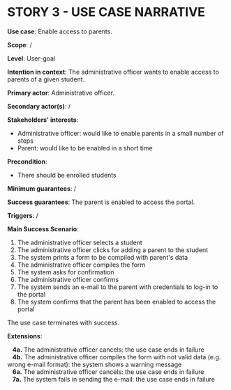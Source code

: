 # STORY 3 - USE CASE NARRATIVE

<b>Use case</b>: Enable access to parents.  

<b>Scope</b>:  /   

<b>Level</b>: User-goal  

<b>Intention in context</b>: The administrative officer wants to enable access to parents of a given student.  

<b>Primary actor</b>: Administrative officer.  

<b>Secondary actor(s)</b>:  /  

<b>Stakeholders' interests</b>:  
	
* Administrative officer: would like to enable parents in a small number of steps
* Parent: would like to be enabled in a short time

<b>Precondition</b>:

* There should be enrolled students

<b>Minimum guarantees</b>:  /  

<b>Success guarantees</b>: The parent is enabled to access the portal.  

<b>Triggers</b>:  /  

<b>Main Success Scenario</b>:  

1. The administrative officer selects a student
2. The administrative officer clicks for adding a parent to the student
3. The system prints a form to be compiled with parent's data
4. The administrative officer compiles the form
5. The system asks for confirmation
6. The administrative officer confirms
7. The system sends an e-mail to the parent with credentials to log-in to the portal
8. The system confirms that the parent has been enabled to access the portal

The use case terminates with success.  

<b>Extensions</b>:  

&nbsp;&nbsp; <b>4a.</b> The administrative officer cancels: the use case ends in failure  
&nbsp;&nbsp; <b>4b.</b> The administrative officer compiles the form with not valid data (e.g. wrong e-mail format): the system shows a warning message  
&nbsp;&nbsp; <b>6a.</b> The administrative officer cancels: the use case ends in failure  
&nbsp;&nbsp; <b>7a.</b> The system fails in sending the e-mail: the use case ends in failure
   



